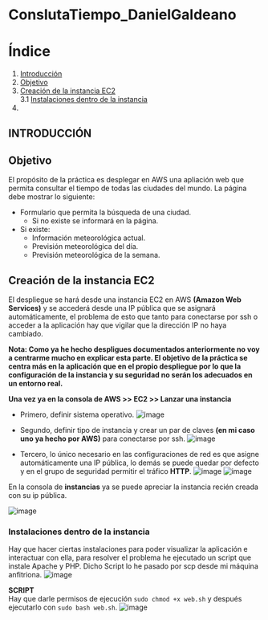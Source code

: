 # ConslutaTiempo_DanielGaldeano

# Índice
1. [Introducción](#id1)
2. [Objetivo](#id2)
3. [Creación de la instancia EC2](#id3)  
  3.1 [Instalaciones dentro de la instancia](#3.1)
4.  




## INTRODUCCIÓN<a name="id1"></a>

## Objetivo<a name="id2"></a>
El propósito de la práctica es desplegar en AWS una apliación web que permita consultar el tiempo de todas las ciudades del mundo.
La página debe mostrar lo siguiente:
* Formulario que permita la búsqueda de una ciudad.
  * Si no existe se informará en la página.
* Si existe:
  * Información meteorológica actual.
  * Previsión meteorológica del día.
  * Previsión meteorológica de la semana.


 ## Creación de la instancia EC2<a name="id3"></a>

El despliegue se hará desde una instancia EC2 en AWS **(Amazon Web Services)** y se accederá desde una IP pública que se asignará automáticamente, el problema de esto que tanto para conectarse por ssh o acceder a la aplicación hay que vigilar que la dirección IP no haya cambiado.  

**Nota: Como ya he hecho despligues documentados anteriormente no voy a centrarme mucho en explicar esta parte. 
El objetivo de la práctica se centra más en la aplicación que en el propio despliegue por lo que la configuración de la instancia y su seguridad no serán los adecuados en un entorno real.**  

**Una vez ya en la consola de AWS >> EC2 >> Lanzar una instancia**

* Primero, definir sistema operativo.
![image](https://github.com/user-attachments/assets/d30e0e14-dfce-4cdd-a256-32e71711469f)

* Segundo, definir tipo de instancia y crear un par de claves **(en mi caso uno ya hecho por AWS)** para conectarse por ssh.
![image](https://github.com/user-attachments/assets/bc33efa4-ee28-47b8-9db9-de86ad1484af)  

* Tercero, lo único necesario en las configuraciones de red es que asigne automáticamente una IP pública, lo demás se puede quedar por defecto y en el grupo de seguridad permitir el tráfico **HTTP**.
![image](https://github.com/user-attachments/assets/6fa1c1f1-7048-4a50-88aa-e681cdff03b6)
![image](https://github.com/user-attachments/assets/ea2a19c5-5097-400e-a636-c2bf01f64d0e)

En la consola de **instancias** ya se puede apreciar la instancia recién creada con su ip pública.

![image](https://github.com/user-attachments/assets/30f00ce8-0049-43e1-9a80-1c2c63b1cb51)

### Instalaciones dentro de la instancia <a name="3.1"></a>

Hay que hacer ciertas instalaciones para poder visualizar la aplicación e interactuar con ella, para resolver el problema he ejecutado un script que instale Apache y PHP. Dicho Script lo he pasado por scp desde mi máquina anfitriona.
![image](https://github.com/user-attachments/assets/4b946a27-5ef4-456a-9895-617947e1b27c)

**SCRIPT**  
Hay que darle permisos de ejecución `sudo chmod +x web.sh` y después ejecutarlo con `sudo bash web.sh`.
![image](https://github.com/user-attachments/assets/c2a88350-9587-49c4-b32f-260c16b25d38)







